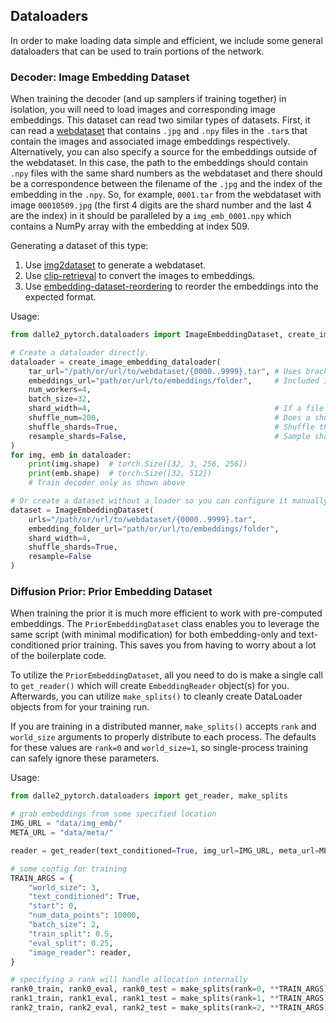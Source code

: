 ## Dataloaders
In order to make loading data simple and efficient, we include some general dataloaders that can be used to train portions of the network.

### Decoder: Image Embedding Dataset
When training the decoder (and up samplers if training together) in isolation, you will need to load images and corresponding image embeddings. This dataset can read two similar types of datasets. First, it can read a [webdataset](https://github.com/webdataset/webdataset) that contains `.jpg` and `.npy` files in the `.tar`s that contain the images and associated image embeddings respectively. Alternatively, you can also specify a source for the embeddings outside of the webdataset. In this case, the path to the embeddings should contain `.npy` files with the same shard numbers as the webdataset and there should be a correspondence between the filename of the `.jpg` and the index of the embedding in the `.npy`. So, for example, `0001.tar` from the webdataset with image `00010509.jpg` (the first 4 digits are the shard number and the last 4 are the index) in it should be paralleled by a `img_emb_0001.npy` which contains a NumPy array with the embedding at index 509.

Generating a dataset of this type:
1. Use [img2dataset](https://github.com/rom1504/img2dataset) to generate a webdataset.
2. Use [clip-retrieval](https://github.com/rom1504/clip-retrieval) to convert the images to embeddings.
3. Use [embedding-dataset-reordering](https://github.com/Veldrovive/embedding-dataset-reordering) to reorder the embeddings into the expected format.

Usage:
```py
from dalle2_pytorch.dataloaders import ImageEmbeddingDataset, create_image_embedding_dataloader

# Create a dataloader directly.
dataloader = create_image_embedding_dataloader(
    tar_url="/path/or/url/to/webdataset/{0000..9999}.tar", # Uses bracket expanding notation. This specifies to read all tars from 0000.tar to 9999.tar
    embeddings_url="path/or/url/to/embeddings/folder",     # Included if .npy files are not in webdataset. Left out or set to None otherwise
    num_workers=4,
    batch_size=32,
    shard_width=4,                                         # If a file in the webdataset shard 3 is named 0003039.jpg, we know the shard width is 4 and the last three digits are the index
    shuffle_num=200,                                       # Does a shuffle of the data with a buffer size of 200
    shuffle_shards=True,                                   # Shuffle the order the shards are read in
    resample_shards=False,                                 # Sample shards with replacement. If true, an epoch will be infinite unless stopped manually
)
for img, emb in dataloader:
    print(img.shape)  # torch.Size([32, 3, 256, 256])
    print(emb.shape)  # torch.Size([32, 512])
    # Train decoder only as shown above

# Or create a dataset without a loader so you can configure it manually
dataset = ImageEmbeddingDataset(
    urls="/path/or/url/to/webdataset/{0000..9999}.tar",
    embedding_folder_url="path/or/url/to/embeddings/folder",
    shard_width=4,
    shuffle_shards=True,
    resample=False
)
```

### Diffusion Prior: Prior Embedding Dataset
When training the prior it is much more efficient to work with pre-computed embeddings. The `PriorEmbeddingDataset` class enables you to leverage the same script (with minimal modification) for both embedding-only and text-conditioned prior training. This saves you from having to worry about a lot of the boilerplate code.

To utilize the `PriorEmbeddingDataset`, all you need to do is make a single call to `get_reader()` which will create `EmbeddingReader` object(s) for you. Afterwards, you can utilize `make_splits()` to cleanly create DataLoader objects from for your training run.

If you are training in a distributed manner, `make_splits()` accepts `rank` and `world_size` arguments to properly distribute to each process. The defaults for these values are `rank=0` and `world_size=1`, so single-process training can safely ignore these parameters.

Usage:
```py
from dalle2_pytorch.dataloaders import get_reader, make_splits

# grab embeddings from some specified location
IMG_URL = "data/img_emb/"
META_URL = "data/meta/"

reader = get_reader(text_conditioned=True, img_url=IMG_URL, meta_url=META_URL)

# some config for training
TRAIN_ARGS = {
    "world_size": 3,
    "text_conditioned": True,
    "start": 0,
    "num_data_points": 10000,
    "batch_size": 2,
    "train_split": 0.5,
    "eval_split": 0.25,
    "image_reader": reader,
}

# specifying a rank will handle allocation internally
rank0_train, rank0_eval, rank0_test = make_splits(rank=0, **TRAIN_ARGS)
rank1_train, rank1_eval, rank1_test = make_splits(rank=1, **TRAIN_ARGS)
rank2_train, rank2_eval, rank2_test = make_splits(rank=2, **TRAIN_ARGS)
```
